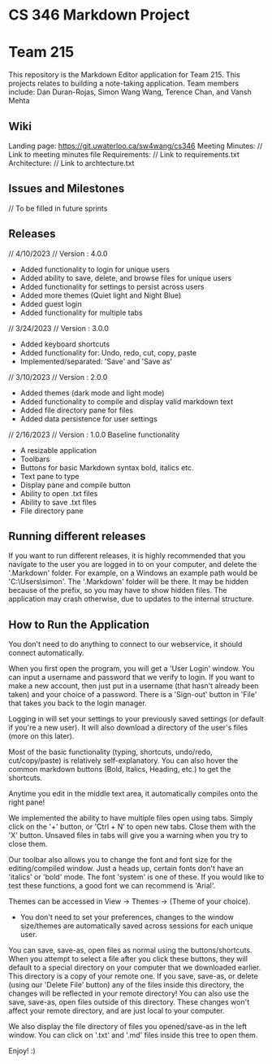 # CS 346 Markdown Project 
# Team 215

This repository is the Markdown Editor application for Team 215. This projects relates to building a note-taking application.
Team members include: Dan Duran-Rojas, Simon Wang Wang, Terence Chan, and Vansh Mehta

## Wiki
Landing page: https://git.uwaterloo.ca/sw4wang/cs346
Meeting Minutes: // Link to meeting minutes file
Requirements: // Link to requirements.txt
Architecture: // Link to archtecture.txt

## Issues and Milestones
// To be filled in future sprints

## Releases
// 4/10/2023
// Version : 4.0.0
- Added functionality to login for unique users
- Added ability to save, delete, and browse files for unique users
- Added functionality for settings to persist across users
- Added more themes (Quiet light and Night Blue)
- Added guest login
- Added functionality for multiple tabs

// 3/24/2023
// Version : 3.0.0
- Added keyboard shortcuts
- Added functionality for: Undo, redo, cut, copy, paste
- Implemented/separated: 'Save' and 'Save as'

// 3/10/2023
// Version : 2.0.0
- Added themes (dark mode and light mode)
- Added functionality to compile and display valid markdown text
- Added file directory pane for files
- Added data persistence for user settings


// 2/16/2023
// Version : 1.0.0
Baseline functionality
- A resizable application
- Toolbars
- Buttons for basic Markdown syntax bold, italics etc.
- Text pane to type
- Display pane and compile button
- Ability to open .txt files
- Ability to save .txt files
- File directory pane

## Running different releases
If you want to run different releases, it is highly recommended that you navigate to the user you are logged in to on
your computer, and delete the '.Markdown' folder. For example, on a Windows an example path would be 'C:\Users\simon'.
The '.Markdown' folder will be there. It may be hidden because of the prefix, so you may have to show hidden files.
The application may crash otherwise, due to updates to the internal structure. 

## How to Run the Application
You don't need to do anything to connect to our webservice, it should connect automatically.

When you first open the program, you will get a 'User Login' window. You can input a username and password that we
verify to login. If you want to make a new account, then just put in a username (that hasn't already been taken) and
your choice of a password. There is a 'Sign-out' button in 'File' that takes you back to the login manager.

Logging in will set your settings to your previously saved settings (or default if you're a new user).
It will also download a directory of the user's files (more on this later).

Most of the basic functionality (typing, shortcuts, undo/redo, cut/copy/paste) is relatively self-explanatory. You can
also hover the common markdown buttons (Bold, Italics, Heading, etc.) to get the shortcuts. 

Anytime you edit in the middle text area, it automatically compiles onto the right pane!

We implemented the ability to have multiple files open using tabs. Simply click on the '+' button, or 'Ctrl + N' to
open new tabs. Close them with the 'X' button. Unsaved files in tabs will give you a warning when you try to close them.

Our toolbar also allows you to change the font and font size for the editing/compiled window. Just a heads up, certain
fonts don't have an 'italics' or 'bold' mode. The font 'system' is one of these. If you would like to test these
functions, a good font we can recommend is 'Arial'.

Themes can be accessed in View -> Themes -> (Theme of your choice).
 - You don't need to set your preferences, changes to the window size/themes are automatically saved across sessions
 for each unique user.

You can save, save-as, open files as normal using the buttons/shortcuts. When you attempt to select a file after you
click these buttons, they will default to a special directory on your computer that we downloaded earlier. This
directory is a copy of your remote one. If you save, save-as, or delete (using our 'Delete File' button) any of the
files inside this directory, the changes will be reflected in your remote directory! You can also use the save,
save-as, open files outside of this directory. These changes won't affect your remote directory, and are just local to
your computer.

We also display the file directory of files you opened/save-as in the left window. You can click on '.txt' and '.md'
files inside this tree to open them.

Enjoy! :)
